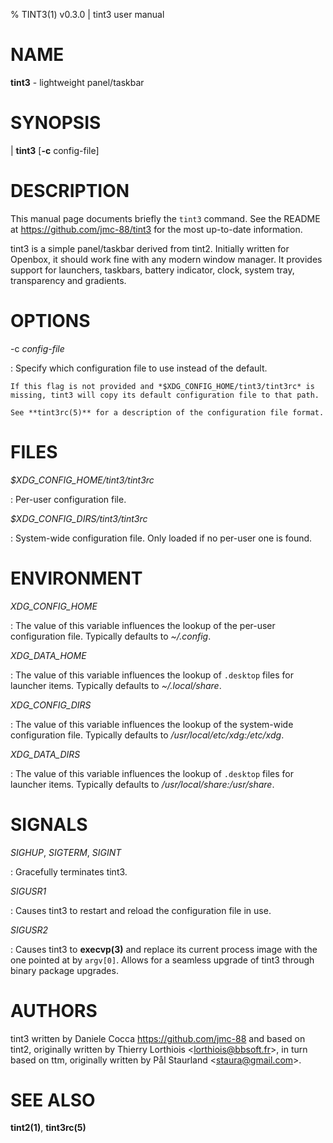 % TINT3(1) v0.3.0 | tint3 user manual

# NAME

**tint3** - lightweight panel/taskbar

# SYNOPSIS

| **tint3** \[**-c** config-file]

# DESCRIPTION

This manual page documents briefly the `tint3` command.
See the README at <https://github.com/jmc-88/tint3> for the most up-to-date
information.

tint3 is a simple panel/taskbar derived from tint2.
Initially written for Openbox, it should work fine with any modern window
manager. It provides support for launchers, taskbars, battery indicator, clock,
system tray, transparency and gradients.

# OPTIONS

-c *config-file*

:   Specify which configuration file to use instead of the default.

    If this flag is not provided and *$XDG_CONFIG_HOME/tint3/tint3rc* is
    missing, tint3 will copy its default configuration file to that path.

    See **tint3rc(5)** for a description of the configuration file format.

# FILES

*$XDG_CONFIG_HOME/tint3/tint3rc*

:   Per-user configuration file.

*$XDG_CONFIG_DIRS/tint3/tint3rc*

:   System-wide configuration file. Only loaded if no per-user one is found.

# ENVIRONMENT

*XDG_CONFIG_HOME*

:   The value of this variable influences the lookup of the per-user
    configuration file. Typically defaults to *~/.config*.

*XDG_DATA_HOME*

:   The value of this variable influences the lookup of `.desktop` files for
    launcher items. Typically defaults to *~/.local/share*.

*XDG_CONFIG_DIRS*

:   The value of this variable influences the lookup of the system-wide
    configuration file. Typically defaults to */usr/local/etc/xdg:/etc/xdg*.

*XDG_DATA_DIRS*

:   The value of this variable influences the lookup of `.desktop` files for
    launcher items. Typically defaults to */usr/local/share:/usr/share*.

# SIGNALS

*SIGHUP*, *SIGTERM*, *SIGINT*

:   Gracefully terminates tint3.

*SIGUSR1*

:   Causes tint3 to restart and reload the configuration file in use.

*SIGUSR2*

:   Causes tint3 to **execvp(3)** and replace its current process image with the
    one pointed at by `argv[0]`. Allows for a seamless upgrade of tint3 through
    binary package upgrades.

# AUTHORS

tint3 written by Daniele Cocca <https://github.com/jmc-88> and based on tint2,
originally written by Thierry Lorthiois &lt;lorthiois@bbsoft.fr>, in turn based
on ttm, originally written by Pål Staurland &lt;staura@gmail.com>.

# SEE ALSO

**tint2(1)**, **tint3rc(5)**
